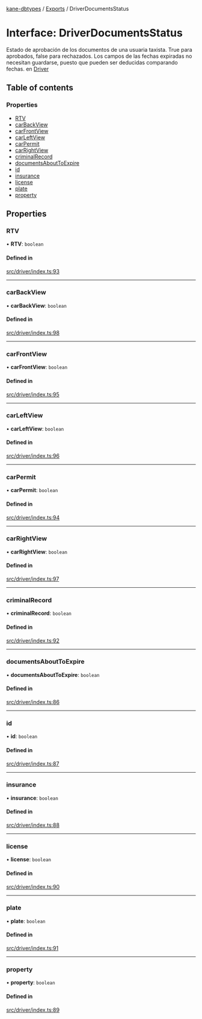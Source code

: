 [kane-dbtypes](../README.md) / [Exports](../modules.md) / DriverDocumentsStatus

# Interface: DriverDocumentsStatus

Estado de aprobación de los documentos de una usuaria taxista.
True para aprobados, false para rechazados.
Los campos de las fechas expiradas no necesitan guardarse, puesto que pueden ser deducidas comparando fechas.
en [Driver](Driver.md)

## Table of contents

### Properties

- [RTV](DriverDocumentsStatus.md#rtv)
- [carBackView](DriverDocumentsStatus.md#carbackview)
- [carFrontView](DriverDocumentsStatus.md#carfrontview)
- [carLeftView](DriverDocumentsStatus.md#carleftview)
- [carPermit](DriverDocumentsStatus.md#carpermit)
- [carRightView](DriverDocumentsStatus.md#carrightview)
- [criminalRecord](DriverDocumentsStatus.md#criminalrecord)
- [documentsAboutToExpire](DriverDocumentsStatus.md#documentsabouttoexpire)
- [id](DriverDocumentsStatus.md#id)
- [insurance](DriverDocumentsStatus.md#insurance)
- [license](DriverDocumentsStatus.md#license)
- [plate](DriverDocumentsStatus.md#plate)
- [property](DriverDocumentsStatus.md#property)

## Properties

### RTV

• **RTV**: `boolean`

#### Defined in

[src/driver/index.ts:93](https://github.com/gatitolabs/kane-dbtypes/blob/ec65802/src/driver/index.ts#L93)

___

### carBackView

• **carBackView**: `boolean`

#### Defined in

[src/driver/index.ts:98](https://github.com/gatitolabs/kane-dbtypes/blob/ec65802/src/driver/index.ts#L98)

___

### carFrontView

• **carFrontView**: `boolean`

#### Defined in

[src/driver/index.ts:95](https://github.com/gatitolabs/kane-dbtypes/blob/ec65802/src/driver/index.ts#L95)

___

### carLeftView

• **carLeftView**: `boolean`

#### Defined in

[src/driver/index.ts:96](https://github.com/gatitolabs/kane-dbtypes/blob/ec65802/src/driver/index.ts#L96)

___

### carPermit

• **carPermit**: `boolean`

#### Defined in

[src/driver/index.ts:94](https://github.com/gatitolabs/kane-dbtypes/blob/ec65802/src/driver/index.ts#L94)

___

### carRightView

• **carRightView**: `boolean`

#### Defined in

[src/driver/index.ts:97](https://github.com/gatitolabs/kane-dbtypes/blob/ec65802/src/driver/index.ts#L97)

___

### criminalRecord

• **criminalRecord**: `boolean`

#### Defined in

[src/driver/index.ts:92](https://github.com/gatitolabs/kane-dbtypes/blob/ec65802/src/driver/index.ts#L92)

___

### documentsAboutToExpire

• **documentsAboutToExpire**: `boolean`

#### Defined in

[src/driver/index.ts:86](https://github.com/gatitolabs/kane-dbtypes/blob/ec65802/src/driver/index.ts#L86)

___

### id

• **id**: `boolean`

#### Defined in

[src/driver/index.ts:87](https://github.com/gatitolabs/kane-dbtypes/blob/ec65802/src/driver/index.ts#L87)

___

### insurance

• **insurance**: `boolean`

#### Defined in

[src/driver/index.ts:88](https://github.com/gatitolabs/kane-dbtypes/blob/ec65802/src/driver/index.ts#L88)

___

### license

• **license**: `boolean`

#### Defined in

[src/driver/index.ts:90](https://github.com/gatitolabs/kane-dbtypes/blob/ec65802/src/driver/index.ts#L90)

___

### plate

• **plate**: `boolean`

#### Defined in

[src/driver/index.ts:91](https://github.com/gatitolabs/kane-dbtypes/blob/ec65802/src/driver/index.ts#L91)

___

### property

• **property**: `boolean`

#### Defined in

[src/driver/index.ts:89](https://github.com/gatitolabs/kane-dbtypes/blob/ec65802/src/driver/index.ts#L89)
